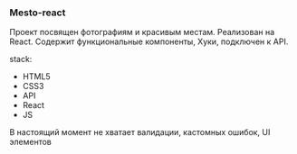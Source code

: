 ### Mesto-react
Проект посвящен фотографиям и красивым местам. Реализован на React. Содержит функциональные компоненты, Хуки, подключен к API.

stack:
* HTML5
* CSS3
* API
* React
* JS

В настоящий момент не хватает валидации, кастомных ошибок, UI элементов

